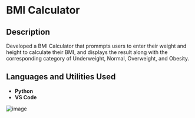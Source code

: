 <h1>BMI Calculator</h1>

<h2>Description</h2>
Developed a BMI Calculator that prommpts users to enter their weight and height to calculate their BMI, and displays the result along with the corresponding category of Underweight, Normal, Overweight, and Obesity.
<br />

<h2>Languages and Utilities Used</h2>

- <b>Python</b>
- <b>VS Code</b>

![image](https://github.com/BrentonGibson/BMICalculator/assets/146798723/b45de96f-9ed5-4435-ab47-9c72f2c1108a)


